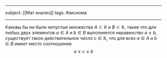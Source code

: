 ___
subject: [[Мат анализ]]
tags: #аксиома
___
 
 Каковы бы ни были непустые множества $A\subset\mathbb{R}$ и $B\subset\mathbb{R}$, такие что для любых двух элементов $a\in A$ и $b\in B$ выполняется неравенство $a\leqslant b,$ существует такое действительное число $c\in \mathbb{R}$, что для всех $a\in A$ и $b\in B$ имеет место соотношение
$$a\leqslant{c}\leqslant b$$
